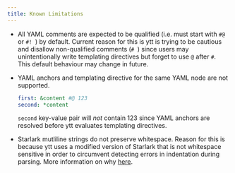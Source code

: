 ```yaml
---
title: Known Limitations
---
```


- All YAML comments are expected to be qualified (i.e. must start with `#@ ` or `#! `) by default. Current reason for this is ytt is trying to be cautious and disallow non-qualified comments (`# `) since users may unintentionally write templating directives but forget to use `@` after `#`. This default behaviour may change in future.

- YAML anchors and templating directive for the same YAML node are not supported.

    ```yaml
    first: &content #@ 123
    second: *content
    ```
    `second` key-value pair will _not_ contain 123 since YAML anchors are resolved before ytt evaluates templating directives.
- Starlark mutliline strings do not preserve whitespace. Reason for this is because ytt uses a modified version of Starlark that is not whitespace sensitive in order to circumvent detecting errors in indentation during parsing. More information on why [here](lang.md).
